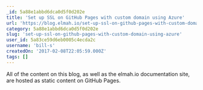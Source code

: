 ```yaml
---
_id: 5a88e1abbd6dca0d5f0d202e
title: 'Set up SSL on GitHub Pages with custom domain using Azure'
url: 'https://blog.elmah.io/set-up-ssl-on-github-pages-with-custom-domain-using-azure/'
category: 5a88e1abbd6dca0d5f0d202e
slug: 'set-up-ssl-on-github-pages-with-custom-domain-using-azure'
user_id: 5a83ce59d6eb0005c4ecda2c
username: 'bill-s'
createdOn: '2017-02-08T22:05:59.000Z'
tags: []
---
```


All of the content on this blog, as well as the elmah.io documentation site, are hosted as static content on GitHub Pages.
